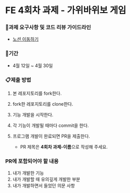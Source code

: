 # FE 4회차 과제 - 가위바위보 게임

### 📌과제 요구사항 및 코드 리뷰 가이드라인

* [노션 이동하기](https://thundering-cinema-962.notion.site/4-02056d7cfccd4491b1a14bfa4a5f7d39?pvs=4)


### 📅기간

* 4월 12일 ~ 4월 30일


### 📋제출 방법

1. 본 레포지토리를 fork한다.
2. fork한 레포지토리를 clone한다.
3. 기능 개발을 시작한다.
4. 각 기능이 개발될 때마다 commit을 한다.
5. 프로그램 개발이 완료되면 PR을 제출한다.
   
    - PR 제목은 **4회차 과제-이름**으로 작성해 주세요.


### PR에 포함되어야 할 내용

1. 내가 개발한 기능
2. 내가 개발할 때 유의깊게 개발한 부분
3. 내가 개발하면서 들었던 의문 사항
